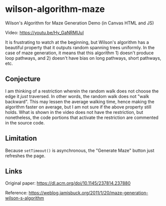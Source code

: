 # wilson-algorithm-maze
Wilson's Algorithm for Maze Generation Demo (in Canvas HTML and JS)

Video: https://youtu.be/Hy_GaNRMUuI

It is frustrating to watch at the beginning, but Wilson's algorithm has a beautiful property that it outputs random spanning trees uniformly. In the case of maze generation, it means that this algorithm 1) doesn't produce loop pathways, and 2) doesn't have bias on long pathways, short pathways, etc.

## Conjecture
I am thinking of a restriction wherein the random walk does not choose the edge it *just* traversed. In other words, the random walk does not "walk backward". This may lessen the average walking time, hence making the algorithm faster on average, but I am not sure if the above property still holds. What is shown in the video does not have the restriction, but nonetheless, the code portions that activate the restriction are commented in the source code.

## Limitation
Because `setTimeout()` is asynchronous, the "Generate Maze" button just refreshes the page.

## Links
Original paper: https://dl.acm.org/doi/10.1145/237814.237880

Reference: https://weblog.jamisbuck.org/2011/1/20/maze-generation-wilson-s-algorithm
